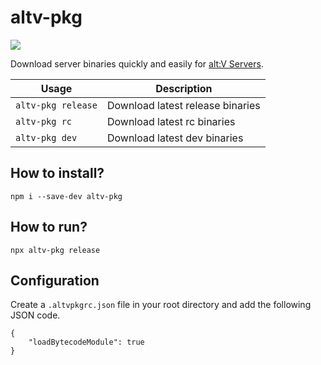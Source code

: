 # altv-pkg

![](https://i.imgur.com/XgO9FzQ.png)

Download server binaries quickly and easily for [alt:V Servers](https://altv.mp).

| Usage              | Description                      |
| ------------------ | -------------------------------- |
| `altv-pkg release` | Download latest release binaries |
| `altv-pkg rc`      | Download latest rc binaries      |
| `altv-pkg dev`     | Download latest dev binaries     |

## How to install?

```
npm i --save-dev altv-pkg
```

## How to run?

```
npx altv-pkg release
```

## Configuration
Create a `.altvpkgrc.json` file in your root directory and add the following JSON code.

```
{
    "loadBytecodeModule": true
}
```
